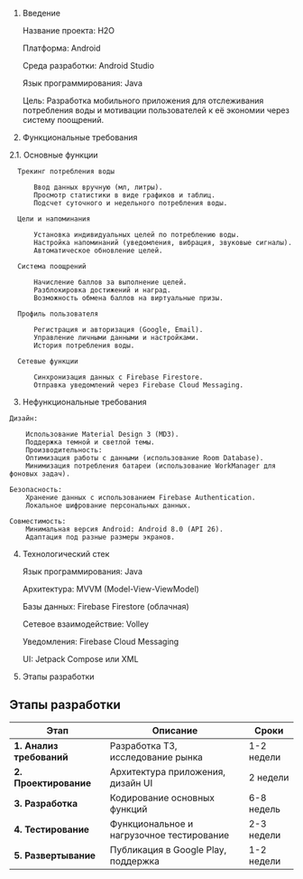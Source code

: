 1. Введение
  
    Название проекта: H2O
    
    Платформа: Android
    
    Среда разработки: Android Studio
    
    Язык программирования:  Java
    
    Цель: Разработка мобильного приложения для отслеживания потребления воды и мотивации пользователей к её экономии через систему поощрений.


2. Функциональные требования

2.1. Основные функции

      Трекинг потребления воды
      
          Ввод данных вручную (мл, литры).
          Просмотр статистики в виде графиков и таблиц.
          Подсчет суточного и недельного потребления воды.
          
      Цели и напоминания
      
          Установка индивидуальных целей по потреблению воды.
          Настройка напоминаний (уведомления, вибрация, звуковые сигналы).
          Автоматическое обновление целей.
          
      Система поощрений
      
          Начисление баллов за выполнение целей.
          Разблокировка достижений и наград.
          Возможность обмена баллов на виртуальные призы.
          
      Профиль пользователя
      
          Регистрация и авторизация (Google, Email).
          Управление личными данными и настройками.
          История потребления воды.
          
      Сетевые функции
      
          Синхронизация данных с Firebase Firestore.
          Отправка уведомлений через Firebase Cloud Messaging.
      
  3. Нефункциональные требования

    Дизайн:
    
        Использование Material Design 3 (MD3).
        Поддержка темной и светлой темы.
        Производительность:
        Оптимизация работы с данными (использование Room Database).
        Минимизация потребления батареи (использование WorkManager для фоновых задач).
        
    Безопасность:
        Хранение данных с использованием Firebase Authentication.
        Локальное шифрование персональных данных.
        
    Совместимость:
        Минимальная версия Android: Android 8.0 (API 26).
        Адаптация под разные размеры экранов.


4. Технологический стек
      
      Язык программирования: Java
   
      Архитектура: MVVM (Model-View-ViewModel)
   
      Базы данных: Firebase Firestore (облачная)
   
      Сетевое взаимодействие: Volley
   
      Уведомления: Firebase Cloud Messaging
   
      UI: Jetpack Compose или XML

6. Этапы разработки

## Этапы разработки

| Этап | Описание | Сроки |
|------|----------|--------|
| **1. Анализ требований** | Разработка ТЗ, исследование рынка | 1-2 недели |
| **2. Проектирование** | Архитектура приложения, дизайн UI | 2 недели |
| **3. Разработка** | Кодирование основных функций | 6-8 недель |
| **4. Тестирование** | Функциональное и нагрузочное тестирование | 2-3 недели |
| **5. Развертывание** | Публикация в Google Play, поддержка | 1-2 недели |

